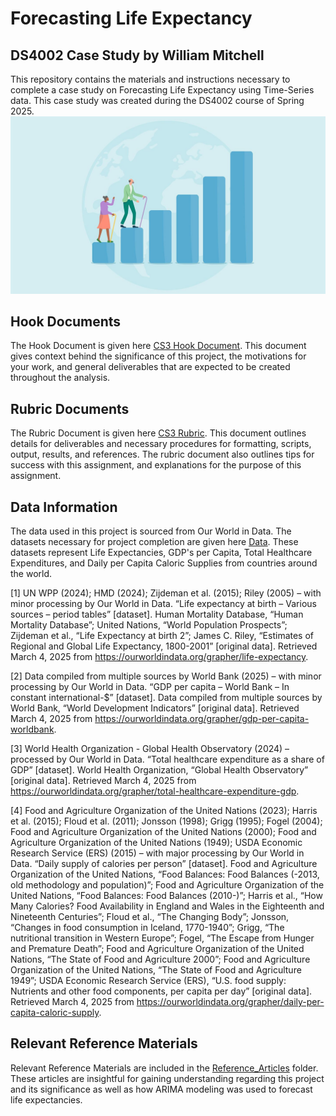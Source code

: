 # Forecasting Life Expectancy
## DS4002 Case Study by William Mitchell
This repository contains the materials and instructions necessary to complete a case study on Forecasting Life Expectancy using Time-Series data.  This case study was created during the DS4002 course of Spring 2025.
![Alt text](Images/global-life-expectancy-increase-2050-1440x810.jpg)
## Hook Documents
The Hook Document is given here [CS3 Hook Document](./CS3%20Hook%20Document.pdf).  This document gives context behind the significance of this project, the motivations for your work, and general deliverables that are expected to be created throughout the analysis.
## Rubric Documents
The Rubric Document is given here [CS3 Rubric](./CS3%20Rubric.pdf).  This document outlines details for deliverables and necessary procedures for formatting, scripts, output, results, and references.  The rubric document also outlines tips for success with this assignment, and explanations for the purpose of this assignment. 
## Data Information
The data used in this project is sourced from Our World in Data.  The datasets necessary for project completion are given here [Data](./Data).  These datasets represent Life Expectancies, GDP's per Capita, Total Healthcare Expenditures, and Daily per Capita Caloric Supplies from countries around the world.

<a id="1">[1]</a> UN WPP (2024); HMD (2024); Zijdeman et al. (2015); Riley (2005) – with minor processing by Our World in Data. “Life expectancy at birth – Various sources – period tables” [dataset]. Human Mortality Database, “Human Mortality Database”; United Nations, “World Population Prospects”; Zijdeman et al., “Life Expectancy at birth 2”; James C. Riley, “Estimates of Regional and Global Life Expectancy, 1800-2001” [original data]. Retrieved March 4, 2025 from https://ourworldindata.org/grapher/life-expectancy.

<a id="2">[2]</a> Data compiled from multiple sources by World Bank (2025) – with minor processing by Our World in Data. “GDP per capita – World Bank – In constant international-$” [dataset]. Data compiled from multiple sources by World Bank, “World Development Indicators” [original data]. Retrieved March 4, 2025 from https://ourworldindata.org/grapher/gdp-per-capita-worldbank.

<a id="3">[3]</a> World Health Organization - Global Health Observatory (2024) – processed by Our World in Data. “Total healthcare expenditure as a share of GDP” [dataset]. World Health Organization, “Global Health Observatory” [original data]. Retrieved March 4, 2025 from https://ourworldindata.org/grapher/total-healthcare-expenditure-gdp.

<a id="4">[4]</a> Food and Agriculture Organization of the United Nations (2023); Harris et al. (2015); Floud et al. (2011); Jonsson (1998); Grigg (1995); Fogel (2004); Food and Agriculture Organization of the United Nations (2000); Food and Agriculture Organization of the United Nations (1949); USDA Economic Research Service (ERS) (2015) – with major processing by Our World in Data. “Daily supply of calories per person” [dataset]. Food and Agriculture Organization of the United Nations, “Food Balances: Food Balances (-2013, old methodology and population)”; Food and Agriculture Organization of the United Nations, “Food Balances: Food Balances (2010-)”; Harris et al., “How Many Calories? Food Availability in England and Wales in the Eighteenth and Nineteenth Centuries”; Floud et al., “The Changing Body”; Jonsson, “Changes in food consumption in Iceland, 1770-1940”; Grigg, “The nutritional transition in Western Europe”; Fogel, “The Escape from Hunger and Premature Death”; Food and Agriculture Organization of the United Nations, “The State of Food and Agriculture 2000”; Food and Agriculture Organization of the United Nations, “The State of Food and Agriculture 1949”; USDA Economic Research Service (ERS), “U.S. food supply:  Nutrients and other food components, per capita per day” [original data]. Retrieved March 4, 2025 from https://ourworldindata.org/grapher/daily-per-capita-caloric-supply.
## Relevant Reference Materials
Relevant Reference Materials are included in the [Reference_Articles](Reference_Articles/) folder.  These articles are insightful for gaining understanding regarding this project and its significance as well as how ARIMA modeling was used to forecast life expectancies.
